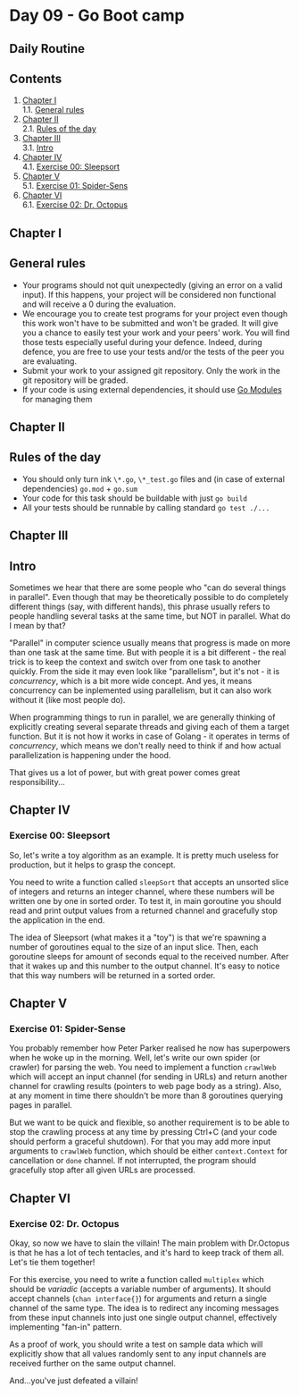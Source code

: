 # Day 09 - Go Boot camp

## Daily Routine

## Contents

1. [Chapter I](#chapter-i) \
    1.1. [General rules](#general-rules)
2. [Chapter II](#chapter-ii) \
    2.1. [Rules of the day](#rules-of-the-day)
3. [Chapter III](#chapter-iii) \
    3.1. [Intro](#intro)
4. [Chapter IV](#chapter-iv) \
    4.1. [Exercise 00: Sleepsort](#exercise-00-sleepsort)
5. [Chapter V](#chapter-v) \
    5.1. [Exercise 01: Spider-Sens](#exercise-01-spider-sense)
6. [Chapter VI](#chapter-vi) \
    6.1. [Exercise 02: Dr. Octopus](#exercise-02-dr-octopus)


<h2 id="chapter-i" >Chapter I</h2>
<h2 id="general-rules" >General rules</h2>

- Your programs should not quit unexpectedly (giving an error on a valid input). If this happens, your project will be considered non functional and will receive a 0 during the evaluation.
- We encourage you to create test programs for your project even though this work won't have to be submitted and won't be graded. It will give you a chance to easily test your work and your peers' work. You will find those tests especially useful during your defence. Indeed, during defence, you are free to use your tests and/or the tests of the peer you are evaluating.
- Submit your work to your assigned git repository. Only the work in the git repository will be graded.
- If your code is using external dependencies, it should use [Go Modules](https://go.dev/blog/using-go-modules) for managing them

<h2 id="chapter-ii" >Chapter II</h2>
<h2 id="rules-of-the-day" >Rules of the day</h2>

- You should only turn ink `\*.go`, `\*_test.go` files and (in case of external dependencies) `go.mod` + `go.sum`
- Your code for this task should be buildable with just `go build`
- All your tests should be runnable by calling standard `go test ./...`

<h2 id="chapter-iii" >Chapter III</h2>
<h2 id="intro" >Intro</h2>

Sometimes we hear that there are some people who "can do several things in parallel". Even though that may be theoretically possible to do completely different things (say, with different hands), this phrase usually refers to people handling several tasks at the same time, but NOT in parallel. What do I mean by that?

"Parallel" in computer science usually means that progress is made on more than one task at the same time. But with people it is a bit different - the real trick is to keep the context and switch over from one task to another quickly. From the side it may even look like "parallelism", but it's not - it is *concurrency*, which is a bit more wide concept. And yes, it means concurrency can be inplemented using parallelism, but it can also work without it (like most people do).

When programming things to run in parallel, we are generally thinking of explicitly creating several separate threads and giving each of them a target function. But it is not how it works in case of Golang - it operates in terms of *concurrency*, which means we don't really need to think if and how actual parallelization is happening under the hood.

That gives us a lot of power, but with great power comes great responsibility...

<h2 id="chapter-iv" >Chapter IV</h2>
<h3 id="ex00">Exercise 00: Sleepsort</h3>

So, let's write a toy algorithm as an example. It is pretty much useless for production, but it helps to grasp the concept.

You need to write a function called `sleepSort` that accepts an unsorted slice of integers and returns an integer channel, where these numbers will be written one by one in sorted order. To test it, in main goroutine you should read and print output values from a returned channel and gracefully stop the application in the end.

The idea of Sleepsort (what makes it a "toy") is that we're spawning a number of goroutines equal to the size of an input slice. Then, each goroutine sleeps for amount of seconds equal to the received number. After that it wakes up and this number to the output channel. It's easy to notice that this way numbers will be returned in a sorted order.

<h2 id="chapter-v" >Chapter V</h2>
<h3 id="ex01">Exercise 01: Spider-Sense</h3>

You probably remember how Peter Parker realised he now has superpowers when he woke up in the morning. Well, let's write our own spider (or crawler) for parsing the web. You need to implement a function `crawlWeb` which will accept an input channel (for sending in URLs) and return another channel for crawling results (pointers to web page body as a string). Also, at any moment in time there shouldn't be more than 8 goroutines querying pages in parallel.

But we want to be quick and flexible, so another requirement is to be able to stop the crawling process at any time by pressing Ctrl+C (and your code should perform a graceful shutdown). For that you may add more input arguments to `crawlWeb` function, which should be either `context.Context` for cancellation or `done` channel. If not interrupted, the program should gracefully stop after all given URLs are processed.

<h2 id="chapter-vi" >Chapter VI</h2>
<h3 id="ex02">Exercise 02: Dr. Octopus</h3>

Okay, so now we have to slain the villain! The main problem with Dr.Octopus is that he has a lot of tech tentacles, and it's hard to keep track of them all. Let's tie them together!

For this exercise, you need to write a function called `multiplex` which should be *variadic* (accepts a variable number of arguments). It should accept channels (`chan interface{}`) for arguments and return a single channel of the same type. The idea is to redirect any incoming messages from these input channels into just one single output channel, effectively implementing "fan-in" pattern.

As a proof of work, you should write a test on sample data which will explicitly show that all values randomly sent to any input channels are received further on the same output channel.

And...you've just defeated a villain!


